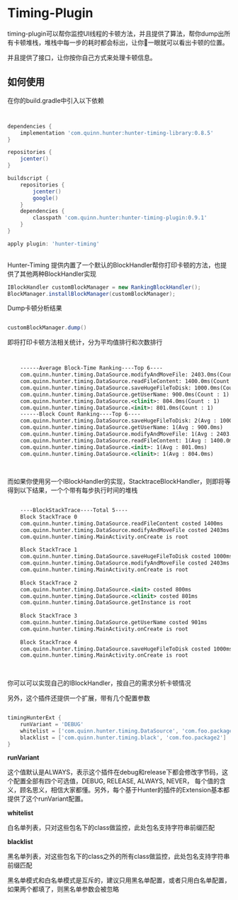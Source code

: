 # Timing-Plugin

timing-plugin可以帮你监控UI线程的卡顿方法，并且提供了算法，帮你dump出所有卡顿堆栈，堆栈中每一步的耗时都会标出，让你一眼就可以看出卡顿的位置。

并且提供了接口，让你按你自己方式来处理卡顿信息。


## 如何使用

在你的build.gradle中引入以下依赖


```groovy


dependencies {
    implementation 'com.quinn.hunter:hunter-timing-library:0.8.5'
}

repositories {
    jcenter()
}

buildscript {
    repositories {
        jcenter()
        google()
    }
    dependencies {
        classpath 'com.quinn.hunter:hunter-timing-plugin:0.9.1'
    }
}

apply plugin: 'hunter-timing'
    
```

Hunter-Timing 提供内置了一个默认的BlockHandler帮你打印卡顿的方法，也提供了其他两种BlockHandler实现

```java
IBlockHandler customBlockManager = new RankingBlockHandler();
BlockManager.installBlockManager(customBlockManager);

```

Dump卡顿分析结果

```java

customBlockManager.dump()

```

即将打印卡顿方法相关统计，分为平均值排行和次数排行


```xml


    ------Average Block-Time Ranking----Top 6----
    com.quinn.hunter.timing.DataSource.modifyAndMoveFile: 2403.0ms(Count : 1)
    com.quinn.hunter.timing.DataSource.readFileContent: 1400.0ms(Count : 1)
    com.quinn.hunter.timing.DataSource.saveHugeFileToDisk: 1000.0ms(Count : 2)
    com.quinn.hunter.timing.DataSource.getUserName: 900.0ms(Count : 1)
    com.quinn.hunter.timing.DataSource.<clinit>: 804.0ms(Count : 1)
    com.quinn.hunter.timing.DataSource.<init>: 801.0ms(Count : 1)
    ------Block Count Ranking----Top 6----
    com.quinn.hunter.timing.DataSource.saveHugeFileToDisk: 2(Avg : 1000.0ms)
    com.quinn.hunter.timing.DataSource.getUserName: 1(Avg : 900.0ms)
    com.quinn.hunter.timing.DataSource.modifyAndMoveFile: 1(Avg : 2403.0ms)
    com.quinn.hunter.timing.DataSource.readFileContent: 1(Avg : 1400.0ms)
    com.quinn.hunter.timing.DataSource.<init>: 1(Avg : 801.0ms)
    com.quinn.hunter.timing.DataSource.<clinit>: 1(Avg : 804.0ms)
    
   
```

而如果你使用另一个IBlockHandler的实现，StacktraceBlockHandler，则即将等得到以下结果，一个个带有每步执行时间的堆栈

```xml
    
    ----BlockStackTrace----Total 5----
    Block StackTrace 0
    com.quinn.hunter.timing.DataSource.readFileContent costed 1400ms
    com.quinn.hunter.timing.DataSource.modifyAndMoveFile costed 2403ms
    com.quinn.hunter.timing.MainActivity.onCreate is root
    
    Block StackTrace 1
    com.quinn.hunter.timing.DataSource.saveHugeFileToDisk costed 1000ms
    com.quinn.hunter.timing.DataSource.modifyAndMoveFile costed 2403ms
    com.quinn.hunter.timing.MainActivity.onCreate is root
    
    Block StackTrace 2
    com.quinn.hunter.timing.DataSource.<init> costed 800ms
    com.quinn.hunter.timing.DataSource.<clinit> costed 801ms
    com.quinn.hunter.timing.DataSource.getInstance is root
    
    Block StackTrace 3
    com.quinn.hunter.timing.DataSource.getUserName costed 901ms
    com.quinn.hunter.timing.MainActivity.onCreate is root
    
    Block StackTrace 4
    com.quinn.hunter.timing.DataSource.saveHugeFileToDisk costed 1000ms
    com.quinn.hunter.timing.MainActivity.onCreate is root
  
    
```
你可以可以实现自己的IBlockHandler，按自己的需求分析卡顿情况
    

另外，这个插件还提供一个扩展，带有几个配置参数    

```groovy

timingHunterExt {
    runVariant = 'DEBUG'
    whitelist = ['com.quinn.hunter.timing.DataSource', 'com.foo.package2']
    blacklist = ['com.quinn.hunter.timing.black', 'com.foo.package2']
}

```
**runVariant**

这个值默认是ALWAYS，表示这个插件在debug和release下都会修改字节码，这个配置全部有四个可选值，DEBUG, RELEASE, ALWAYS, NEVER，
每个值的含义，顾名思义，相信大家都懂。另外，每个基于Hunter的插件的Extension基本都提供了这个runVariant配置。

**whitelist**

白名单列表，只对这些包名下的class做监控，此处包名支持字符串前缀匹配

**blacklist**

黑名单列表，对这些包名下的class之外的所有class做监控，此处包名支持字符串前缀匹配

黑名单模式和白名单模式是互斥的，建议只用黑名单配置，或者只用白名单配置，如果两个都填了，则黑名单参数会被忽略

